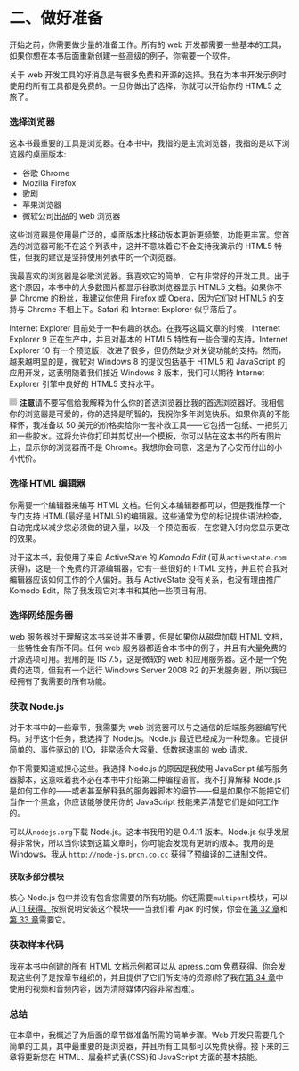 # 二、做好准备

开始之前，你需要做少量的准备工作。所有的 web 开发都需要一些基本的工具，如果你想在本书后面重新创建一些高级的例子，你需要一个软件。

关于 web 开发工具的好消息是有很多免费和开源的选择。我在为本书开发示例时使用的所有工具都是免费的。一旦你做出了选择，你就可以开始你的 HTML5 之旅了。

### 选择浏览器

这本书最重要的工具是浏览器。在本书中，我指的是主流浏览器，我指的是以下浏览器的桌面版本:

*   谷歌 Chrome
*   Mozilla Firefox
*   歌剧
*   苹果浏览器
*   微软公司出品的 web 浏览器

这些浏览器是使用最广泛的，桌面版本比移动版本更新更频繁，功能更丰富。您首选的浏览器可能不在这个列表中，这并不意味着它不会支持我演示的 HTML5 特性，但我的建议是坚持使用列表中的一个浏览器。

我最喜欢的浏览器是谷歌浏览器。我喜欢它的简单，它有非常好的开发工具。出于这个原因，本书中的大多数图片都显示谷歌浏览器显示 HTML5 文档。如果你不是 Chrome 的粉丝，我建议你使用 Firefox 或 Opera，因为它们对 HTML5 的支持与 Chrome 不相上下。Safari 和 Internet Explorer 似乎落后了。

Internet Explorer 目前处于一种有趣的状态。在我写这篇文章的时候，Internet Explorer 9 正在生产中，并且对基本的 HTML5 特性有一些合理的支持。Internet Explorer 10 有一个预览版，改进了很多，但仍然缺少对关键功能的支持。然而，越来越明显的是，微软对 Windows 8 的提议包括基于 HTML5 和 JavaScript 的应用开发，这表明随着我们接近 Windows 8 版本，我们可以期待 Internet Explorer 引擎中良好的 HTML5 支持水平。

![Image](img/square.jpg) **注意**请不要写信给我解释为什么你的首选浏览器比我的首选浏览器好。我相信你的浏览器是可爱的，你的选择是明智的，我祝你多年浏览快乐。如果你真的不能释怀，我准备以 50 美元的价格卖给你一套补救工具——它包括一包纸、一把剪刀和一些胶水。这将允许你打印并剪切出一个模板，你可以贴在这本书的所有图片上，显示你的浏览器而不是 Chrome。我想你会同意，这是为了心安而付出的小小代价。

### 选择 HTML 编辑器

你需要一个编辑器来编写 HTML 文档。任何文本编辑器都可以，但是我推荐一个专门支持 HTML(最好是 HTML5)的编辑器。这些通常为您的标记提供语法检查，自动完成以减少您必须做的键入量，以及一个预览面板，在您键入时向您显示更改的效果。

对于这本书，我使用了来自 ActiveState 的 *Komodo Edit* (可从`activestate.com`获得)，这是一个免费的开源编辑器，它有一些很好的 HTML 支持，并且符合我对编辑器应该如何工作的个人偏好。我与 ActiveState 没有关系，也没有理由推广 Komodo Edit，除了我发现它对本书和其他一些项目有用。

### 选择网络服务器

web 服务器对于理解这本书来说并不重要，但是如果你从磁盘加载 HTML 文档，一些特性会有所不同。任何 web 服务器都适合本书中的例子，并且有大量免费的开源选项可用。我用的是 IIS 7.5，这是微软的 web 和应用服务器。这不是一个免费的选项，但我有一个运行 Windows Server 2008 R2 的开发服务器，所以我已经拥有了我需要的所有功能。

### 获取 Node.js

对于本书中的一些章节，我需要为 web 浏览器可以与之通信的后端服务器编写代码。对于这个任务，我选择了 Node.js。Node.js 最近已经成为一种现象。它提供简单的、事件驱动的 I/O，非常适合大容量、低数据速率的 web 请求。

你不需要知道或担心这些。我选择 Node.js 的原因是我使用 JavaScript 编写服务器脚本，这意味着我不必在本书中介绍第二种编程语言。我不打算解释 Node.js 是如何工作的——或者甚至解释我的服务器脚本的细节——但是如果你不能把它们当作一个黑盒，你应该能够使用你的 JavaScript 技能来弄清楚它们是如何工作的。

可以从`nodejs.org`下载 Node.js。这本书我用的是 0.4.11 版本。Node.js 似乎发展得非常快，所以当你读到这篇文章时，你可能会发现有更新的版本。我用的是 Windows，我从 [`http://node-js.prcn.co.cc`](http://node-js.prcn.co.cc.) 获得了预编译的二进制文件。

#### 获取多部分模块

核心 Node.js 包中并没有包含您需要的所有功能。你还需要`multipart`模块，可以从[T1 获得。](https://github.com/isaacs/multipart-js.)按照说明安装这个模块——当我们看 Ajax 的时候，你会在[第 32 章](32.html#ch32)和[第 33 章](33.html#ch33)需要它。

### 获取样本代码

我在本书中创建的所有 HTML 文档示例都可以从 apress.com 免费获得。你会发现这些例子是按章节组织的，并且提供了它们所支持的资源(除了我在[第 34 章](34.html#ch34)中使用的视频和音频内容，因为清除媒体内容非常困难)。

### 总结

在本章中，我概述了为后面的章节做准备所需的简单步骤。Web 开发只需要几个简单的工具，其中最重要的是浏览器，并且所有工具都可以免费获得。接下来的三章将更新您在 HTML、层叠样式表(CSS)和 JavaScript 方面的基本技能。